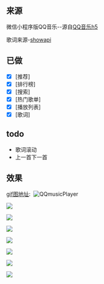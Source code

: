 ## 来源
微信小程序版QQ音乐--源自[QQ音乐h5](https://m.y.qq.com/)

歌词来源-[showapi](https://www.showapi.com/api/lookPoint/213)

## 已做
- [x] [推荐]
- [x] [排行榜]
- [x] [搜索]
- [x] [热门歌单]
- [x] [播放列表]
- [x] [歌词]

## todo
* 歌词滚动
* 上一首下一首

## 效果

[gif图地址](http://7xo0zm.com1.z0.glb.clouddn.com/QQ%E9%9F%B3%E4%B9%903.gif):  ![QQmusicPlayer](http://7xo0zm.com1.z0.glb.clouddn.com/QQ%E9%9F%B3%E4%B9%903.gif)

![](http://7xo0zm.com1.z0.glb.clouddn.com/1.jpg)

![](http://7xo0zm.com1.z0.glb.clouddn.com/2.jpg)

![](http://7xo0zm.com1.z0.glb.clouddn.com/3.jpg)

![](http://7xo0zm.com1.z0.glb.clouddn.com/4.jpg)

![](http://7xo0zm.com1.z0.glb.clouddn.com/5.jpg)

![](http://7xo0zm.com1.z0.glb.clouddn.com/6.jpg)

![](http://7xo0zm.com1.z0.glb.clouddn.com/7.jpg)
